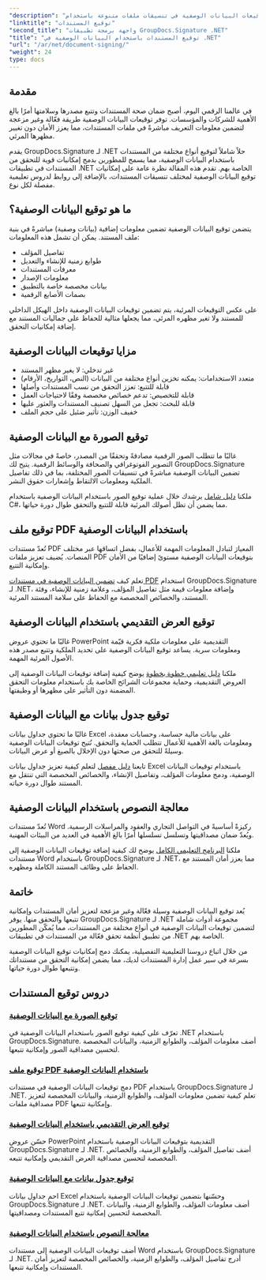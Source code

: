 ```yaml
---
"description": "تعرّف على كيفية تعزيز أمان المستندات وإمكانية تتبعها من خلال تضمين توقيعات البيانات الوصفية في تنسيقات ملفات متنوعة باستخدام GroupDocs.Signature لـ .NET. دروس تعليمية شاملة لملفات PDF وWord وExcel وPowerPoint والصور."
"linktitle": "توقيع المستندات"
"second_title": "واجهة برمجة تطبيقات GroupDocs.Signature .NET"
"title": "توقيع المستندات باستخدام البيانات الوصفية في .NET"
"url": "/ar/net/document-signing/"
"weight": 24
type: docs
---
```

## مقدمة

في عالمنا الرقمي اليوم، أصبح ضمان صحة المستندات وتتبع مصدرها وسلامتها أمرًا بالغ الأهمية للشركات والمؤسسات. توفر توقيعات البيانات الوصفية طريقة فعّالة وغير مزعجة لتضمين معلومات التعريف مباشرةً في ملفات المستندات، مما يعزز الأمان دون تغيير مظهرها المرئي.

يقدم GroupDocs.Signature لـ .NET حلاً شاملاً لتوقيع أنواع مختلفة من المستندات باستخدام البيانات الوصفية، مما يسمح للمطورين بدمج إمكانيات قوية للتحقق من المستندات في تطبيقات .NET الخاصة بهم. تقدم هذه المقالة نظرة عامة على إمكانيات توقيع البيانات الوصفية لمختلف تنسيقات المستندات، بالإضافة إلى روابط لدروس تعليمية مفصلة لكل نوع.

## ما هو توقيع البيانات الوصفية؟

يتضمن توقيع البيانات الوصفية تضمين معلومات إضافية (بيانات وصفية) مباشرةً في بنية ملف المستند. يمكن أن تشمل هذه المعلومات:

- تفاصيل المؤلف
- طوابع زمنية للإنشاء والتعديل
- معرفات المستندات
- معلومات الإصدار
- بيانات مخصصة خاصة بالتطبيق
- بصمات الأصابع الرقمية

على عكس التوقيعات المرئية، يتم تضمين توقيعات البيانات الوصفية داخل الهيكل الداخلي للمستند ولا تغير مظهره المرئي، مما يجعلها مثالية للحفاظ على جماليات المستند مع إضافة إمكانيات التحقق.

## مزايا توقيعات البيانات الوصفية

- غير تدخلي: لا يغير مظهر المستند
- متعدد الاستخدامات: يمكنه تخزين أنواع مختلفة من البيانات (النص، التواريخ، الأرقام)
- قابلة للتتبع: تعزز التحقق من نسب المستندات وأصلها
- قابلة للتخصيص: تدعم خصائص مخصصة وفقًا لاحتياجات العمل
- قابلة للبحث: تجعل من السهل تصنيف المستندات والعثور عليها
- خفيف الوزن: تأثير ضئيل على حجم الملف

## توقيع الصورة مع البيانات الوصفية

غالبًا ما تتطلب الصور الرقمية مصادقةً وتحققًا من المصدر، خاصةً في مجالات مثل التصوير الفوتوغرافي والصحافة والوسائط الرقمية. يتيح لك GroupDocs.Signature تضمين البيانات الوصفية مباشرةً في تنسيقات الصور المختلفة، بما في ذلك تفاصيل الملكية ومعلومات الالتقاط وإشعارات حقوق النشر.

ملكنا [دليل شامل](./sign-image-with-metadata/) يرشدك خلال عملية توقيع الصور باستخدام البيانات الوصفية باستخدام C#، مما يضمن أن تظل أصولك المرئية قابلة للتتبع والتحقق طوال دورة حياتها.

## توقيع ملف PDF باستخدام البيانات الوصفية

تُعدّ مستندات PDF المعيارَ لتبادل المعلومات المهمة للأعمال، بفضل اتساقها عبر مختلف المنصات. يُضيف تعزيز ملفات PDF بتوقيعات البيانات الوصفية مستوىً إضافيًا من الأمان وإمكانية التتبع.

تعلم كيف [تضمين البيانات الوصفية في مستندات PDF](./sign-pdf-with-metadata/) استخدام GroupDocs.Signature لـ .NET، وإضافة معلومات قيمة مثل تفاصيل المؤلف، وعلامة زمنية للإنشاء، وفئة المستند، والخصائص المخصصة مع الحفاظ على سلامة المستند المرئية.

## توقيع العرض التقديمي باستخدام البيانات الوصفية

غالبًا ما تحتوي عروض PowerPoint التقديمية على معلومات ملكية فكرية قيّمة ومعلومات سرية. يساعد توقيع البيانات الوصفية على تحديد الملكية وتتبع مصدر هذه الأصول المرئية المهمة.

ملكنا [دليل تعليمي خطوة بخطوة](./sign-presentation-with-metadata/) يوضح كيفية إضافة توقيعات البيانات الوصفية إلى العروض التقديمية، وحماية مجموعات الشرائح الخاصة بك باستخدام معلومات التحقق المضمنة دون التأثير على مظهرها أو وظيفتها.

## توقيع جدول بيانات مع البيانات الوصفية

غالبًا ما تحتوي جداول بيانات Excel على بيانات مالية حساسة، وحسابات معقدة، ومعلومات بالغة الأهمية للأعمال تتطلب الحماية والتحقق. تُتيح توقيعات البيانات الوصفية وسيلةً للتحقق من صحتها دون الإخلال بالصيغ أو عرض البيانات.

تابعنا [دليل مفصل](./sign-spreadsheet-with-metadata/) لتعلم كيفية تعزيز جداول بيانات Excel باستخدام توقيعات البيانات الوصفية، ودمج معلومات المؤلف، وتفاصيل الإنشاء، والخصائص المخصصة التي تنتقل مع المستند طوال دورة حياته.

## معالجة النصوص باستخدام البيانات الوصفية

تُعدّ مستندات Word ركيزةً أساسيةً في التواصل التجاري والعقود والمراسلات الرسمية. ويُعدّ ضمان مصداقيتها وتسلسل تسلسلها أمرًا بالغ الأهمية في العديد من البيئات المهنية.

ملكنا [البرنامج التعليمي الكامل](./sign-word-processing-with-metadata/) يوضح لك كيفية إضافة توقيعات البيانات الوصفية إلى مستندات Word باستخدام GroupDocs.Signature لـ .NET، مما يعزز أمان المستند مع الحفاظ على وظائف المستند الكاملة ومظهره.

## خاتمة

يُعد توقيع البيانات الوصفية وسيلة فعّالة وغير مزعجة لتعزيز أمان المستندات وإمكانية تتبعها والتحقق منها. يوفر GroupDocs.Signature لـ .NET مجموعة أدوات شاملة لتضمين توقيعات البيانات الوصفية في أنواع مختلفة من المستندات، مما يُمكّن المطورين من تطبيق أنظمة تحقق فعّالة من المستندات في تطبيقات .NET الخاصة بهم.

من خلال اتباع دروسنا التعليمية التفصيلية، يمكنك دمج إمكانيات توقيع البيانات الوصفية بسرعة في سير عمل إدارة المستندات لديك، مما يضمن إمكانية التحقق من مستنداتك وتتبعها طوال دورة حياتها.

## دروس توقيع المستندات
### [توقيع الصورة مع البيانات الوصفية](./sign-image-with-metadata/)
تعرّف على كيفية توقيع الصور باستخدام البيانات الوصفية في .NET باستخدام GroupDocs.Signature. أضف معلومات المؤلف، والطوابع الزمنية، والبيانات المخصصة لتحسين مصداقية الصور وإمكانية تتبعها.

### [توقيع ملف PDF باستخدام البيانات الوصفية](./sign-pdf-with-metadata/)
دمج توقيعات البيانات الوصفية في مستندات PDF باستخدام GroupDocs.Signature لـ .NET. تعلم كيفية تضمين معلومات المؤلف، والطوابع الزمنية، والبيانات المخصصة لتعزيز مصداقية ملفات PDF وإمكانية تتبعها.

### [توقيع العرض التقديمي باستخدام البيانات الوصفية](./sign-presentation-with-metadata/)
حسّن عروض PowerPoint التقديمية بتوقيعات البيانات الوصفية باستخدام GroupDocs.Signature لـ .NET. أضف تفاصيل المؤلف، والطوابع الزمنية، والخصائص المخصصة لتحسين مصداقية العرض التقديمي وإمكانية تتبعه.

### [توقيع جدول بيانات مع البيانات الوصفية](./sign-spreadsheet-with-metadata/)
احمِ جداول بيانات Excel وحسّنها بتضمين توقيعات البيانات الوصفية باستخدام GroupDocs.Signature لـ .NET. أضف معلومات المؤلف، والطوابع الزمنية، والبيانات المخصصة لتحسين إمكانية تتبع المستندات ومصداقيتها.

### [معالجة النصوص باستخدام البيانات الوصفية](./sign-word-processing-with-metadata/)
أضف توقيعات البيانات الوصفية إلى مستندات Word باستخدام GroupDocs.Signature لـ .NET. أدرج تفاصيل المؤلف، والطوابع الزمنية، والخصائص المخصصة لتعزيز أمان المستندات وإمكانية تتبعها.